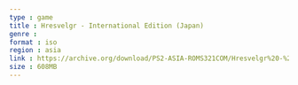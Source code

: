 ```yaml
---
type : game
title : Hresvelgr - International Edition (Japan)
genre : 
format : iso
region : asia
link : https://archive.org/download/PS2-ASIA-ROMS321COM/Hresvelgr%20-%20International%20Edition%20%28Japan%29.7z
size : 608MB
---
```

